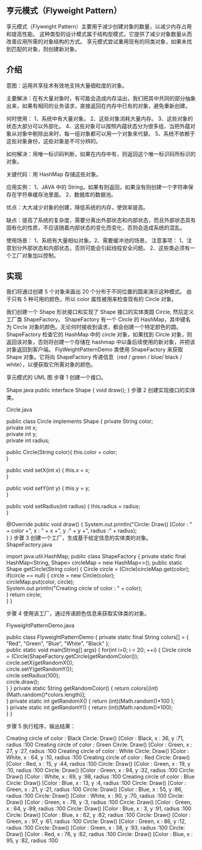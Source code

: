 亨元模式（Flyweight Pattern）
-
享元模式（Flyweight Pattern）主要用于减少创建对象的数量，以减少内存占用和提高性能。
这种类型的设计模式属于结构型模式，它提供了减少对象数量从而改善应用所需的对象结构的方式。
享元模式尝试重用现有的同类对象，如果未找到匹配的对象，则创建新对象。

## 介绍
意图：运用共享技术有效地支持大量细粒度的对象。

主要解决：在有大量对象时，有可能会造成内存溢出，我们把其中共同的部分抽象出来，如果有相同的业务请求，直接返回在内存中已有的对象，避免重新创建。

何时使用：
1、系统中有大量对象。
2、这些对象消耗大量内存。
3、这些对象的状态大部分可以外部化。
4、这些对象可以按照内蕴状态分为很多组，当把外蕴对象从对象中剔除出来时，每一组对象都可以用一个对象来代替。
5、系统不依赖于这些对象身份，这些对象是不可分辨的。

如何解决：用唯一标识码判断，如果在内存中有，则返回这个唯一标识码所标识的对象。

关键代码：用 HashMap 存储这些对象。

应用实例：
1、JAVA 中的 String，如果有则返回，如果没有则创建一个字符串保存在字符串缓存池里面。
2、数据库的数据池。

优点：大大减少对象的创建，降低系统的内存，使效率提高。

缺点：提高了系统的复杂度，需要分离出外部状态和内部状态，而且外部状态具有固有化的性质，不应该随着内部状态的变化而变化，否则会造成系统的混乱。

使用场景： 1、系统有大量相似对象。2、需要缓冲池的场景。
注意事项：
1、注意划分外部状态和内部状态，否则可能会引起线程安全问题。
2、这些类必须有一个工厂对象加以控制。
## 实现
我们将通过创建 5 个对象来画出 20 个分布于不同位置的圆来演示这种模式。
由于只有 5 种可用的颜色，所以 color 属性被用来检查现有的 Circle 对象。

我们创建一个 Shape 形状接口和实现了 Shape 接口的实体类圆 Circle,
然后定义工厂类 ShapeFactory。
ShapeFactory 有一个 Circle 的 HashMap，其中键名为 Circle 对象的颜色。无论何时接收到请求，都会创建一个特定颜色的圆。
ShapeFactory 检查它的 HashMap 中的 circle 对象，如果找到 Circle 对象，则返回该对象，否则将创建一个存储在 hashmap 中以备后续使用的新对象，并把该对象返回到客户端。
FlyWeightPatternDemo 类使用 ShapeFactory 来获取 Shape 对象。它将向 ShapeFactory 传递信息（red / green / blue/ black / white），以便获取它所需对象的颜色。

享元模式的 UML 图
步骤 1
创建一个接口。

Shape.java
public interface Shape {
void draw();
}
步骤 2
创建实现接口的实体类。

Circle.java

public class Circle implements Shape {
private String color;   
private int x;   
private int y;   
private int radius;

public Circle(String color){
this.color = color;     
}

public void setX(int x) {
this.x = x;   
}

public void setY(int y) {
this.y = y;   
}

public void setRadius(int radius) {
this.radius = radius;   
}

@Override
public void draw() {
System.out.println("Circle: Draw() [Color : " + color
+", x : " + x +", y :" + y +", radius :" + radius);   
}
}
步骤 3
创建一个工厂，生成基于给定信息的实体类的对象。
ShapeFactory.java

import java.util.HashMap;
public class ShapeFactory {
private static final HashMap<String, Shape> circleMap = new HashMap<>();
public static Shape getCircle(String color) {
Circle circle = (Circle)circleMap.get(color);
if(circle == null) {
circle = new Circle(color);         
circleMap.put(color, circle);         
System.out.println("Creating circle of color : " + color);      
}
return circle;   
}
}


步骤 4
使用该工厂，通过传递颜色信息来获取实体类的对象。

FlyweightPatternDemo.java

public class FlyweightPatternDemo {
private static final String colors[] =
{ "Red", "Green", "Blue", "White", "Black" };   
public static void main(String[] args) {
for(int i=0; i < 20; ++i) {
Circle circle =
(Circle)ShapeFactory.getCircle(getRandomColor());         
circle.setX(getRandomX());         
circle.setY(getRandomY());         
circle.setRadius(100);         
circle.draw();      
}
}
private static String getRandomColor() {
return colors[(int)(Math.random()*colors.length)];   
}
private static int getRandomX() {
return (int)(Math.random()*100 );   
}
private static int getRandomY() {
return (int)(Math.random()*100);   
}
}

步骤 5
执行程序，输出结果：

Creating circle of color : Black
Circle: Draw() [Color : Black, x : 36, y :71, radius :100
Creating circle of color : Green
Circle: Draw() [Color : Green, x : 27, y :27, radius :100
Creating circle of color : White
Circle: Draw() [Color : White, x : 64, y :10, radius :100
Creating circle of color : Red
Circle: Draw() [Color : Red, x : 15, y :44, radius :100
Circle: Draw() [Color : Green, x : 19, y :10, radius :100
Circle: Draw() [Color : Green, x : 94, y :32, radius :100
Circle: Draw() [Color : White, x : 69, y :98, radius :100
Creating circle of color : Blue
Circle: Draw() [Color : Blue, x : 13, y :4, radius :100
Circle: Draw() [Color : Green, x : 21, y :21, radius :100
Circle: Draw() [Color : Blue, x : 55, y :86, radius :100
Circle: Draw() [Color : White, x : 90, y :70, radius :100
Circle: Draw() [Color : Green, x : 78, y :3, radius :100
Circle: Draw() [Color : Green, x : 64, y :89, radius :100
Circle: Draw() [Color : Blue, x : 3, y :91, radius :100
Circle: Draw() [Color : Blue, x : 62, y :82, radius :100
Circle: Draw() [Color : Green, x : 97, y :61, radius :100
Circle: Draw() [Color : Green, x : 86, y :12, radius :100
Circle: Draw() [Color : Green, x : 38, y :93, radius :100
Circle: Draw() [Color : Red, x : 76, y :82, radius :100
Circle: Draw() [Color : Blue, x : 95, y :82, radius :100